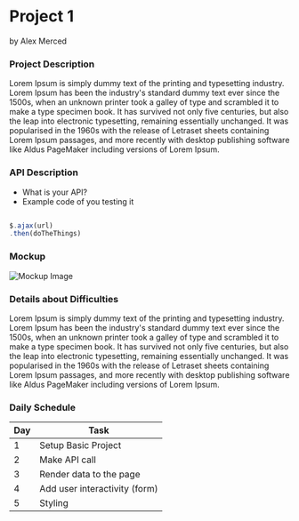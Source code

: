 # Project 1
by Alex Merced

### Project Description

Lorem Ipsum is simply dummy text of the printing and typesetting industry. Lorem Ipsum has been the industry's standard dummy text ever since the 1500s, when an unknown printer took a galley of type and scrambled it to make a type specimen book. It has survived not only five centuries, but also the leap into electronic typesetting, remaining essentially unchanged. It was popularised in the 1960s with the release of Letraset sheets containing Lorem Ipsum passages, and more recently with desktop publishing software like Aldus PageMaker including versions of Lorem Ipsum.

### API Description

- What is your API?
- Example code of you testing it

```js

$.ajax(url)
.then(doTheThings)

```

### Mockup

![Mockup Image](https://www.google.com/url?sa=i&url=https%3A%2F%2Fwww.youtube.com%2Fwatch%3Fv%3DARpufQmIjM8&psig=AOvVaw3N3WGuyquWPblJPh2Np3ed&ust=1684935492799000&source=images&cd=vfe&ved=0CBAQjRxqFwoTCNi5pf7Hi_8CFQAAAAAdAAAAABAE)

### Details about Difficulties

Lorem Ipsum is simply dummy text of the printing and typesetting industry. Lorem Ipsum has been the industry's standard dummy text ever since the 1500s, when an unknown printer took a galley of type and scrambled it to make a type specimen book. It has survived not only five centuries, but also the leap into electronic typesetting, remaining essentially unchanged. It was popularised in the 1960s with the release of Letraset sheets containing Lorem Ipsum passages, and more recently with desktop publishing software like Aldus PageMaker including versions of Lorem Ipsum.

### Daily Schedule

| Day | Task |
|-----|------|
| 1 | Setup Basic Project |
| 2 | Make API call |
| 3 | Render data to the page |
| 4 | Add user interactivity (form) |
| 5 | Styling |